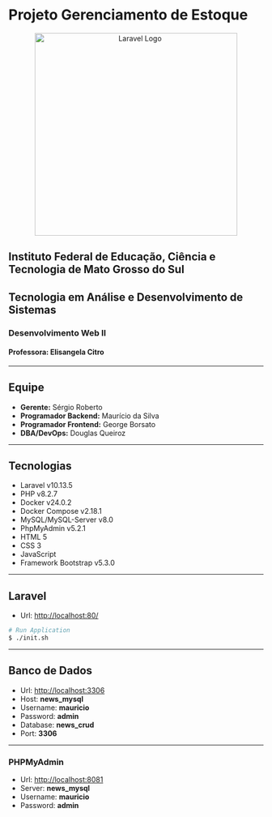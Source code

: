 # Projeto Gerenciamento de Estoque

<p align="center">
  <a href="https://laravel.com" target="_blank">
    <img src="https://raw.githubusercontent.com/laravel/art/master/logo-lockup/5%20SVG/2%20CMYK/1%20Full%20Color/laravel-logolockup-cmyk-red.svg" width="400" alt="Laravel Logo">
  </a>
</p>

## Instituto Federal de Educação, Ciência e Tecnologia de Mato Grosso do Sul

## Tecnologia em Análise e Desenvolvimento de Sistemas

### Desenvolvimento Web II

#### Professora: Elisangela Citro

---

## Equipe

- **Gerente:** Sérgio Roberto
- **Programador Backend:** Maurício da Silva
- **Programador Frontend:** George Borsato
- **DBA/DevOps:** Douglas Queiroz

---

## Tecnologias

- Laravel v10.13.5
- PHP v8.2.7
- Docker v24.0.2
- Docker Compose v2.18.1
- MySQL/MySQL-Server v8.0
- PhpMyAdmin v5.2.1
- HTML 5
- CSS 3
- JavaScript
- Framework Bootstrap v5.3.0

---

## Laravel

- Url: <http://localhost:80/>

~~~bash
# Run Application
$ ./init.sh
~~~

---

## Banco de Dados

- Url: <http://localhost:3306>
- Host: **news_mysql**
- Username: **mauricio**
- Password: **admin**
- Database: **news_crud**
- Port: **3306**

---

### PHPMyAdmin

- Url: <http://localhost:8081>
- Server: **news_mysql**
- Username: **mauricio**
- Password: **admin**
